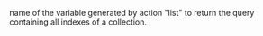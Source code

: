 name of the variable generated by action "list" to return the query containing all indexes of a collection.